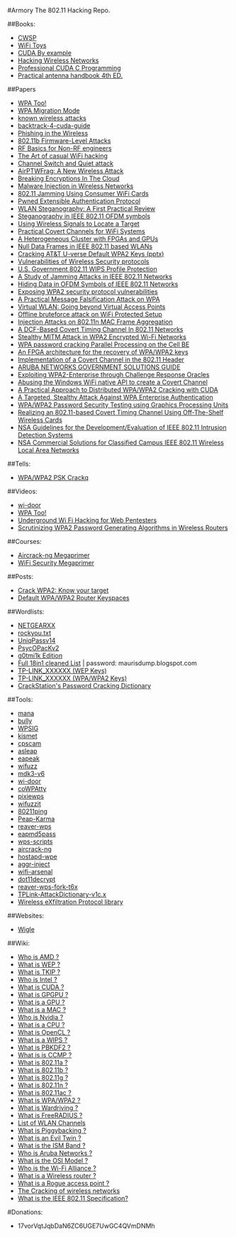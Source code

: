 #Armory
The 802.11 Hacking Repo.

##Books:
- [CWSP](https://kat.cr/cwsp-official-study-guide-exam-pw0-204-sybex-pdf-stormrg-t8734250.html)
- [WiFi Toys](http://sirpabs.ilahas.com/Computing/Wi-Fi%20Toys%20-%2015%20Cool%20Wireless%20Projects%20For%20Home,%20Office,%20And%20Entertainment%20%282004%29.pdf)
- [CUDA By example](http://www.physics.drexel.edu/~valliere/PHYS405/GPU_Story/CUDA_by_Example_Addison_Wesley_Jul_2010.pdf)
- [Hacking Wireless Networks](http://www.amazon.com/Hacking-Wireless-Networks-ultimate-hands/dp/1508476349)
- [Professional CUDA C Programming](http://it-ebooks.info/book/4934/)
- [Practical antenna handbook 4th ED.](http://www.apparentlyapparel.com/uploads/5/3/5/6/5356442/_____practical_antenna_handbook_fourth_edition_carr.pdf)

##Papers
- [WPA Too!](https://www.defcon.org/images/defcon-18/dc-18-presentations/Ahmad/DEFCON-18-Ahmad-WPA-Too-WP.pdf)
- [WPA Migration Mode](https://media.blackhat.com/bh-us-10/whitepapers/Meiners_Sor/Blackhat-USA-2010-Meiners-Sor-WEP-is-back-to-haunt-you-wp.pdf)
- [known wireless attacks](https://community.jisc.ac.uk/system/files/222/known-wireless-attacks.pdf)
- [backtrack-4-cuda-guide](https://www.offensive-security.com/documentation/backtrack-4-cuda-guide.pdf)
- [Phishing in the Wireless](http://opendl.ifip-tc6.org/db/conf/sec/sec2007/MartinovicZBJS07.pdf)
- [802.11b Firmware-Level Attacks](http://www.willhackforsushi.com/papers/firmware_attack.pdf)
- [RF Basics for Non-RF engineers](http://www.ti.com/lit/ml/slap127/slap127.pdf)
- [The Art of casual WiFi hacking](http://www.infosecwriter.com/pdf/WiFi%20hacking%20article.pdf)
- [Channel Switch and Quiet attack](https://www.kargl.net/docs/mypapers/2009-10-lcn2009.pdf)
- [AirPTWFrag: A New Wireless Attack](http://www.ijser.org/researchpaper%5CAirPTWFrag-A-New-Wireless-Attack.pdf)
- [Breaking Encryptions In The Cloud](https://media.blackhat.com/bh-dc-11/Roth/BlackHat_DC_2011_Roth_Breaking%20encryptions-Slides.pdf)
- [Malware Injection in Wireless Networks](https://facwiki.cs.byu.edu/cs665/images/8/8c/06662732.pdf)
- [802.11 Jamming Using Consumer WiFi Cards](http://www.hardywijaya.com/wp-content/uploads/2014/03/WIFI_conference_paper.pdf)
- [Pwned Extensible Authentication Protocol](https://www.shmoocon.org/2008/presentations/PEAP_Antoniewicz.pdf)
- [WLAN Steganography: A First Practical Review](http://omen.cs.uni-magdeburg.de/alang/paper/kraetzer_lang_dittmann_kuehne-wlan_stego-acm2006.pdf)
- [Steganography in IEEE 802.11 OFDM symbols](http://cygnus.tele.pw.edu.pl/~wmazurczyk/art/SCN_WiPad.pdf)
- [Using Wireless Signals to Locate a Target](http://web.cs.wpi.edu/~crtaylor/files/woot13.pdf)
- [Practical Covert Channels for WiFi Systems](http://arxiv.org/pdf/1505.01081.pdf)
- [A Heterogeneous Cluster with FPGAs and GPUs](http://www.doc.ic.ac.uk/~wl/papers/10/fpga10bt.pdf)
- [Null Data Frames in IEEE 802.11 based WLANs](http://www.cs.odu.edu/~nadeem/classes/cs795-WNS-S13/papers/sec-002.pdf)
- [Cracking AT&T U-verse Default WPA2 Keys (pptx)](http://dc214.org/notes/CrackingWPA.pptx)
- [Vulnerabilities of Wireless Security protocols](http://ijarcet.org/wp-content/uploads/IJARCET-VOL-1-ISSUE-2-34-38.pdf)
- [U.S. Government 802.11 WIPS Profile Protection](https://www.niap-ccevs.org/pp/draft_pps/archived/U.S.%20Government%20IEEE%20802.11%20Wireless%20Intrusion%20Detection%20PP%20for%20Medium%20Robustness%20Environments%20v.0.74.pdf)
- [A Study of Jamming Attacks in IEEE 802.11 Networks](https://deepaknadig.com/wp-content/uploads/2015/04/Technical_Report1.pdf)
- [Hiding Data in OFDM Symbols of IEEE 802.11 Networks](http://www.researchgate.net/profile/Krzysztof_Szczypiorski/publication/45921350_Hiding_Data_in_OFDM_Symbols_of_IEEE_802.11_Networks/links/0c96051f26656e6435000000.pdf)
- [Exposing WPA2 security protocol vulnerabilities](http://www.inderscienceonline.com/doi/pdf/10.1504/IJICS.2014.059797)
- [A Practical Message Falsification Attack on WPA](http://jwis2009.nsysu.edu.tw/location/paper/A%20Practical%20Message%20Falsification%20Attack%20on%20WPA.pdf)
- [Virtual WLAN: Going beyond Virtual Access Points](http://journal.ub.tu-berlin.de/eceasst/article/viewFile/226/221)
- [Offline bruteforce attack on WiFi Protected Setup](https://passwordscon.org/wp-content/uploads/2014/08/Dominique_Bongard.pdf)
- [Injection Attacks on 802.11n MAC Frame Aggregation](https://github.com/rpp0/aggr-inject/raw/master/paper/ampdu_inj_wisec2015.pdf)
- [A DCF-Based Covert Timing Channel In 802.11 Networks](http://scholarworks.gsu.edu/cgi/viewcontent.cgi?article=1070&context=cs_theses)
- [Stealthy MITM Attack in WPA2 Encrypted Wi-Fi Networks](MEGALINK)
- [WPA password cracking Parallel Processing on the Cell BE](http://projekter.aau.dk/projekter/files/17901417/WPA_password_cracking__Parallel_processing_on_the_Cell_BE_-goup1045.pdf)
- [An FPGA architecture for the recovery of WPA/WPA2 keys](http://lib.dr.iastate.edu/cgi/viewcontent.cgi?article=4665&context=etd)
- [Implementation of a Covert Channel in the 802.11 Header](http://staff.aub.edu.lb/~we07/Publications/Implementation%20of%20a%20Covert%20Channel%20in%20the%20802.11%20Header.pdf)
- [ARUBA NETWORKS GOVERNMENT SOLUTIONS GUIDE](http://www.arubanetworks.com/pdf/solutions/SG_Secure-Network-Access.pdf)
- [Exploiting WPA2-Enterprise through Challenge Response Oracles](https://www.brambonne.com/docs/robyns14wpa2enterprise.pdf)
- [Abusing the Windows WiFi native API to create a Covert Channel](http://www.coresecurity.com/system/files/corelabs-hacklu2011-paperCovertChannel.pdf)
- [A Practical Approach to Distributed WPA/WPA2 Cracking with CUDA](https://www.sunjaydhama.com/projects/DWPACLEC2/Report.pdf)
- [A Targeted, Stealthy Attack Against WPA Enterprise Authentication](https://www.iseclab.org/papers/eviltwins.pdf)
- [WPA/WPA2 Password Security Testing using Graphics Processing Units](http://www.jmeds.eu/index.php/jmeds/article/viewFile/WPA_WPA2_Password_Security_Testing_using_Graphics_Processing_Units/jmeds_5_4_a_7)
- [Realizing an 802.11-based Covert Timing Channel Using Off-The-Shelf Wireless Cards](http://www.ece.gatech.edu/cap/papers/1569749537.pdf)
- [NSA Guidelines for the Development/Evaluation of IEEE 802.11 Intrusion Detection Systems](http://nsabackups.com/ia/_files/wireless/I332-005R-2005.pdf)
- [NSA Commercial Solutions for Classified Campus IEEE 802.11 Wireless Local Area Networks](http://nsabackups.com/ia/_files/Campus_WLAN.pdf)

##Tells:
- [WPA/WPA2 PSK Crackq](https://hashcrack.org/crackq/page?n=wpa)

##Videos:
- [wi-door](https://www.youtube.com/watch?v=T6yc0Toyt2A)
- [WPA Too!](https://www.youtube.com/watch?v=TNFVNq34wNA)
- [Underground Wi Fi Hacking for Web Pentesters](https://www.youtube.com/watch?v=86bvUV92Ek8)
- [Scrutinizing WPA2 Password Generating Algorithms in Wireless Routers](https://www.youtube.com/watch?v=Z2SBFHlGC34)

##Courses:
- [Aircrack-ng Megaprimer](https://www.youtube.com/playlist?list=PL5rgD56Bh5myZCu45Eyb0CRpkaj5HyBB4)
- [WiFi Security Megaprimer](http://securitytube.aircrack-ng.org/Wi-Fi-Security-Megaprimer/DVD/videos/)

##Posts:
- [Crack WPA2: Know your target](http://xiaopan.co/forums/threads/crack-wpa2-know-your-target.2030/)
- [Default WPA/WPA2 Router Keyspaces](https://forum.hashkiller.co.uk/topic-view.aspx?t=2715)

##Wordlists:
- [NETGEARXX](https://mega.co.nz/#!zpNBCI6a!ZAviox8wd3eLgLgh_Brcct-2htjAC7u6C0s-YIhKfew)
- [rockyou.txt](https://downloads.skullsecurity.org/passwords/rockyou.txt.bz2)
- [UniqPassv14](https://mega.co.nz/#!bw0GWZaa!6JrGUcZq4G5Tdk-FscqqqgIhp7LmroJwPxwNBZ0pFCU)
- [PsycOPacKv2](http://storage.aircrack-ng.org/users/PsycO/PsycOPacKv2.rar)
- [g0tmi1k Edition](https://blog.g0tmi1k.com/2011/06/dictionaries-wordlists/)
- [Full 18in1 cleaned List](https://app.dumptruck.goldenfrog.com/p/O10ZURAU91) | password: maurisdump.blogspot.com
- [TP-LINK_XXXXXX (WEP Keys)](https://mega.co.nz/#!rhFTAYST!UT2cg2mWgKpGDYIVTbREEGdhlZtR3eTqUlhLtylV91g)
- [TP-LINK_XXXXXX (WPA/WPA2 Keys)](https://mega.nz/#!D88wTAqb!iTe6lzDPC_3Iu30V9trJ17YDCk799PsElT3zmFw6rx8)
- [CrackStation's Password Cracking Dictionary](https://crackstation.net/buy-crackstation-wordlist-password-cracking-dictionary.htm)

##Tools:
- [mana](https://github.com/sensepost/mana)
- [bully](https://github.com/Lrs121/bully)
- [WPSIG](https://github.com/0x90/WPSIG)
- [kismet](https://github.com/ahendrix/kismet.git)
- [cpscam](https://github.com/codewatchorg/cpscam/)
- [asleap](http://www.willhackforsushi.com/?page_id=41)
- [eapeak](https://github.com/securestate/eapeak)
- [wifuzz](https://github.com/0x90/wifuzz)
- [mdk3-v6](http://aspj.aircrack-ng.org/mdk3-v6.tar.bz2)
- [wi-door](https://github.com/Vivek-Ramachandran/wi-door)
- [coWPAtty](http://www.willhackforsushi.com/?page_id=50)
- [pixiewps](https://github.com/wiire/pixiewps)
- [wifuzzit](https://github.com/0xd012/wifuzzit)
- [80211ping](https://github.com/tillwo/80211ping)
- [Peap-Karma](https://github.com/phikshun/Peap-Karma)
- [reaver-wps](https://github.com/gabrielrcouto/reaver-wps)
- [eapmd5pass](http://www.willhackforsushi.com/?page_id=67)
- [wps-scripts](https://github.com/0x90/wps-scripts)
- [aircrack-ng](https://github.com/aircrack-ng/aircrack-ng)
- [hostapd-wpe](https://github.com/OpenSecurityResearch/hostapd-wpe)
- [aggr-inject](https://github.com/rpp0/aggr-inject)
- [wifi-arsenal](https://github.com/0x90/wifi-arsenal)
- [dot11decrypt](https://github.com/mfontanini/dot11decrypt)
- [reaver-wps-fork-t6x](https://github.com/t6x/reaver-wps-fork-t6x)
- [TPLink-AttackDictionary-v1c.x](http://download719.mediafire.com/8u77nchailug/gor6b9b63nu6020/TPLink-AttackDictionary-v1c.x.zip)
- [Wireless eXfiltration Protocol library](https://github.com/TarlogicSecurity/wxp)

##Websites:
- [Wigle](https://wigle.net/)

##Wiki:
- [Who is AMD ?](https://en.wikipedia.org/wiki/Advanced_Micro_Devices)
- [What is WEP ?](https://en.wikipedia.org/wiki/Wired_Equivalent_Privacy)
- [What is TKIP ?](https://en.wikipedia.org/wiki/Temporal_Key_Integrity_Protocol)
- [Who is Intel ?](https://en.wikipedia.org/wiki/Intel)
- [What is CUDA ?](https://en.wikipedia.org/wiki/CUDA)
- [What is GPGPU ?](https://en.wikipedia.org/wiki/General-purpose_computing_on_graphics_processing_units)
- [What is a GPU ?](https://en.wikipedia.org/wiki/Graphics_processing_unit)
- [What is a MAC ?](https://en.wikipedia.org/wiki/Media_access_control)
- [Who is Nvidia ?](https://en.wikipedia.org/wiki/Nvidia)
- [What is a CPU ?](https://en.wikipedia.org/wiki/Central_processing_unit)
- [What is OpenCL ?](https://en.wikipedia.org/wiki/OpenCL)
- [What is a WIPS ?](https://en.wikipedia.org/wiki/Wireless_intrusion_prevention_system)
- [What is PBKDF2 ?](https://en.wikipedia.org/wiki/PBKDF2)
- [What is is CCMP ?](https://en.wikipedia.org/wiki/CCMP)
- [What is 802.11a ?](https://en.wikipedia.org/wiki/802.11a)
- [What is 802.11b ?](https://en.wikipedia.org/wiki/802.11b)
- [What is 802.11g ?](https://en.wikipedia.org/wiki/802.11g)
- [What is 802.11n ?](https://en.wikipedia.org/wiki/802.11n)
- [What is 802.11ac ?](https://en.wikipedia.org/wiki/IEEE_802.11ac)
- [What is WPA/WPA2 ?](https://en.wikipedia.org/wiki/Wi-Fi_Protected_Access)
- [What is Wardriving ?](https://en.wikipedia.org/wiki/Wardriving)
- [What is FreeRADIUS ?](https://en.wikipedia.org/wiki/FreeRADIUS)
- [List of WLAN Channels](https://en.wikipedia.org/wiki/List_of_WLAN_channels)
- [What is Piggybacking ?](https://en.wikipedia.org/wiki/Piggybacking_%28Internet_access%29)
- [What is an Evil Twin ?](https://en.wikipedia.org/wiki/Evil_twin_%28wireless_networks%29)
- [What is the ISM Band ?](https://en.wikipedia.org/wiki/ISM_band)
- [Who is Aruba Networks ?](https://en.wikipedia.org/wiki/Aruba_Networks)
- [What is the OSI Model ?](https://en.wikipedia.org/wiki/OSI_model)
- [Who is the Wi-Fi Alliance ?](https://en.wikipedia.org/wiki/Wi-Fi_Alliance)
- [What is a Wireless router ?](https://en.wikipedia.org/wiki/Wireless_router)
- [What is a Rogue access point ?](https://en.wikipedia.org/wiki/Rogue_access_point)
- [The Cracking of wireless networks](https://en.wikipedia.org/wiki/Cracking_of_wireless_networks)
- [What is the IEEE 802.11 Specification?](https://en.wikipedia.org/wiki/IEEE_802.11)

#Donations:
- 17vorVqtJqbDaN6ZC6UGE7UwGC4QVmDNMh
